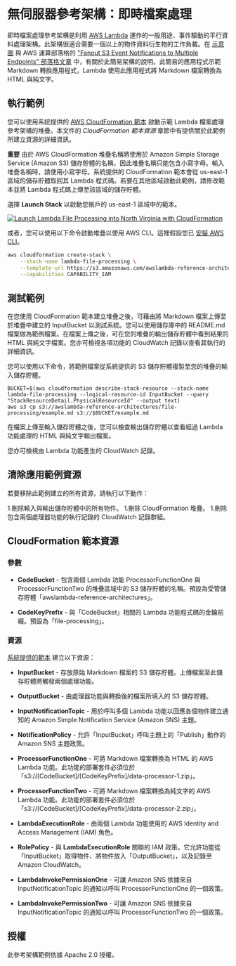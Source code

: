 # 無伺服器參考架構：即時檔案處理

即時檔案處理參考架構是利用 [AWS Lambda](https://aws.amazon.com/lambda) 運作的一般用途、事件驅動的平行資料處理架構。此架構很適合需要一個以上的物件資料衍生物的工作負載。在 [示意圖](https://s3.amazonaws.com/awslambda-reference-architectures/file-processing/lambda-refarch-fileprocessing.pdf) 與 AWS 運算部落格的 ["Fanout S3 Event Notifications to Multiple Endpoints" 部落格文章](https://aws.amazon.com/blogs/compute/fanout-s3-event-notifications-to-multiple-endpoints/) 中，有關於此簡易架構的說明。此簡易的應用程式示範 Markdown 轉換應用程式，Lambda 使用此應用程式將 Markdown 檔案轉換為 HTML 與純文字。

## 執行範例

您可以使用系統提供的 [AWS CloudFormation 範本](https://s3.amazonaws.com/awslambda-reference-architectures/file-processing/lambda_file_processing.template) 啟動示範 Lambda 檔案處理參考架構的堆疊。本文件的 *CloudFormation 範本資源* 章節中有提供關於此範例所建立資源的詳細資訊。

**重要** 由於 AWS CloudFormation 堆疊名稱將使用於 Amazon Simple Storage Service (Amazon S3) 儲存貯體的名稱，因此堆疊名稱只能包含小寫字母。輸入堆疊名稱時，請使用小寫字母。系統提供的 CloudFormation 範本會從 us-east-1 區域的儲存貯體取回其 Lambda 程式碼。若要在其他區域啟動此範例，請修改範本並將 Lambda 程式碼上傳至該區域的儲存貯體。


選擇 **Launch Stack** 以啟動您帳戶的 us-east-1 區域中的範本。

[![Launch Lambda File Processing into North Virginia with CloudFormation](http://docs.aws.amazon.com/AWSCloudFormation/latest/UserGuide/images/cloudformation-launch-stack-button.png)](https://console.aws.amazon.com/cloudformation/home?region=us-east-1#/stacks/new?stackName=lambda-file-processing&amp;templateURL=https://s3.amazonaws.com/awslambda-reference-architectures/file-processing/lambda_file_processing.template)

或者，您可以使用以下命令啟動堆疊以使用 AWS CLI。這裡假設您已 [安裝 AWS CLI](http://docs.aws.amazon.com/cli/latest/userguide/installing.html)。

```bash
aws cloudformation create-stack \
    --stack-name lambda-file-processing \
    --template-url https://s3.amazonaws.com/awslambda-reference-architectures/file-processing/lambda_file_processing.template \
    --capabilities CAPABILITY_IAM
```

## 測試範例

在您使用 CloudFormation 範本建立堆疊之後，可藉由將 Markdown 檔案上傳至於堆疊中建立的 InputBucket 以測試系統。您可以使用儲存庫中的 README.md 檔案做為範例檔案。在檔案上傳之後，可在您的堆疊的輸出儲存貯體中看到結果的 HTML 與純文字檔案。您亦可檢視各項功能的 CloudWatch 記錄以查看其執行的詳細資訊。

您可以使用以下命令，將範例檔案從系統提供的 S3 儲存貯體複製至您的堆疊的輸入儲存貯體。

```
BUCKET=$(aws cloudformation describe-stack-resource --stack-name lambda-file-processing --logical-resource-id InputBucket --query "StackResourceDetail.PhysicalResourceId" --output text)
aws s3 cp s3://awslambda-reference-architectures/file-processing/example.md s3://$BUCKET/example.md
```

在檔案上傳至輸入儲存貯體之後，您可以檢查輸出儲存貯體以查看經過 Lambda 功能處理的 HTML 與純文字輸出檔案。

您亦可檢視由 Lambda 功能產生的 CloudWatch 記錄。

## 清除應用範例資源

若要移除此範例建立的所有資源，請執行以下動作：

1.刪除輸入與輸出儲存貯體中的所有物件。
1.刪除 CloudFormation 堆疊。
1.刪除包含兩個處理器功能的執行記錄的 CloudWatch 記錄群組。



## CloudFormation 範本資源

### 參數
- **CodeBucket** - 包含兩個 Lambda 功能 ProcessorFunctionOne 與 ProcessorFunctionTwo 的堆疊區域中的 S3 儲存貯體的名稱。預設為受管儲存貯體「awslambda-reference-architectures」。

- **CodeKeyPrefix** - 與「CodeBucket」相關的 Lambda 功能程式碼的金鑰前綴。預設為「file-processing」。

### 資源
[系統提供的範本](https://s3.amazonaws.com/awslambda-reference-architectures/file-processing/lambda_file_processing.template)
建立以下資源：

- **InputBucket** - 存放原始 Markdown 檔案的 S3 儲存貯體。上傳檔案至此儲存貯體將觸發兩個處理功能。

- **OutputBucket** - 由處理器功能與轉換後的檔案所填入的 S3 儲存貯體。

- **InputNotificationTopic** - 用於呼叫多個 Lambda 功能以回應各個物件建立通知的 Amazon Simple Notification Service (Amazon SNS) 主題。

- **NotificationPolicy** - 允許「InputBucket」呼叫主題上的「Publish」動作的 Amazon SNS 主題政策。

- **ProcessorFunctionOne** - 可將 Markdown 檔案轉換為 HTML 的 AWS Lambda 功能。此功能的部署套件必須位於「s3://[CodeBucket]/[CodeKeyPrefix]/data-processor-1.zip」。

- **ProcessorFunctionTwo** - 可將 Markdown 檔案轉換為純文字的 AWS Lambda 功能。此功能的部署套件必須位於「s3://[CodeBucket]/[CodeKeyPrefix]/data-processor-2.zip」。

- **LambdaExecutionRole** - 由兩個 Lambda 功能使用的 AWS Identity and Access Management (IAM) 角色。

- **RolePolicy** - 與 **LambdaExecutionRole** 關聯的 IAM 政策，它允許功能從「InputBucket」取得物件、將物件放入「OutputBucket」，以及記錄至 Amazon CloudWatch。

- **LambdaInvokePermissionOne** - 可讓 Amazon SNS 依據來自 InputNotificationTopic 的通知以呼叫 ProcessorFunctionOne 的一個政策。

- **LambdaInvokePermissionTwo** - 可讓 Amazon SNS 依據來自 InputNotificationTopic 的通知以呼叫 ProcessorFunctionTwo 的一個政策。


## 授權

此參考架構範例依據 Apache 2.0 授權。
